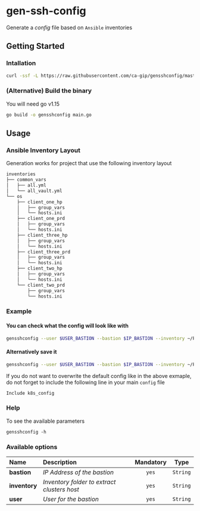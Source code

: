 # gen-ssh-config

Generate a *config* file based on `Ansible` inventories

## Getting Started

### Intallation

```bash
curl -ssf -L https://raw.githubusercontent.com/ca-gip/gensshconfig/master/install.sh | bash
```

### (Alternative) Build the binary

You will need go v1.15

```bash
go build -o gensshconfig main.go
```

## Usage

### Ansible Inventory Layout

Generation works for project that use the following inventory layout
```bash
inventories
├── common_vars
│   ├── all.yml
│   └── all_vault.yml
└── os
    ├── client_one_hp
    │   ├── group_vars
    │   └── hosts.ini
    ├── client_one_prd
    │   ├── group_vars
    │   └── hosts.ini
    ├── client_three_hp
    │   ├── group_vars
    │   └── hosts.ini
    ├── client_three_prd
    │   ├── group_vars
    │   └── hosts.ini
    ├── client_two_hp
    │   ├── group_vars
    │   └── hosts.ini
    └── client_two_prd
        ├── group_vars
        └── hosts.ini
```

### Example

#### You can check what the config will look like with

```bash
gensshconfig --user $USER_BASTION --bastion $IP_BASTION --inventory ~/Projects/ansible-kube/inventories/os
```

#### Alternatively save it 

```bash
gensshconfig --user $USER_BASTION --bastion $IP_BASTION --inventory ~/Projects/ansible-kube/inventories/os > ~/.ssh/k8s_config
```

If you do not want to overwrite the default config like in the above exmaple, do not forget to include the following line in your main `config` file
```config
Include k8s_config
```

### Help

To see the available parameters
```
gensshconfig -h
```

### Available options

| Name             | Description                                      | Mandatory    | Type      |
| :----------------| :---------------------------------------------- | :---------:  | :-------: |
|  **bastion**     |  *IP Address of the bastion*                     | `yes`        | `String`  |
|  **inventory**   |  *Inventory folder to extract clusters host*     | `yes`        | `String`  |
|  **user**        |  *User for the bastion*                          | `yes`        | `String`  |


